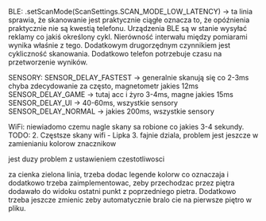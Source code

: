 BLE:
    .setScanMode(ScanSettings.SCAN_MODE_LOW_LATENCY) -> ta linia sprawia, że skanowanie jest praktycznie ciągłe
    oznacza to, że opóźnienia praktycznie nie są kwestią telefonu. Urządzenia BLE są w stanie wysyłać reklamy co jakiś
    określony cykl. Nierówność interwału między pomiarami wynika właśnie z tego. Dodatkowym drugorzędnym czynnikiem 
    jest cykliczność skanowania. Dodatkowo telefon potrzebuje czasu na przetworzenie wyników. 

SENSORY:
    SENSOR_DELAY_FASTEST -> generalnie skanują się co 2-3ms chyba zdecydowanie za często, magnetometr jakies 12ms
    SENSOR_DELAY_GAME -> tutaj acc i żyro 3-4ms, magne jakies 15ms
    SENSOR_DELAY_UI -> 40-60ms, wszystkie sensory
    SENSOR_DELAY_NORMAL -> jakies 200ms, wszystkie sensory

WiFi:
    niewiadomo czemu nagle skany sa robione co jakies 3-4 sekundy. 
TODO:
    2. Częstsze skany wifi - Lipka
    3. fajnie dziala, problem jest jeszcze w zamienianiu kolorow znacznikow

jest duzy problem z ustawieniem czestotliwosci 


za cienka zielona linia, trzeba dodac legende kolorw co oznaczaja i dodatkowo 
trzeba zaimplementowac, zeby przechodzac przez piętra dodawało do widoku ostatni punkt z poprzedniego pietra. 
Dodatkowo trzeba jeszcze zmienic zeby automatycznie bralo cie na pierwsze piętro w pliku. 

